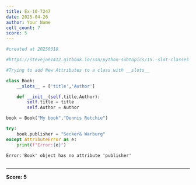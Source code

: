 ```yaml
---
title: Ex-10-7247
date: 2025-04-26
author: Your Name
cell_count: 7
score: 5
---
```


```python
#created at 20250318
```


```python
#https://stevejoe1412.gitbook.io/ssn/python-subtopics/15.-slot-classes
```


```python
#Trying to add New Attributes to a class with __slots__
```


```python
class Book:
    __slots__ = ['title','Author']

    def __init__(self,title,Author):
        self.title = title
        self.Author = Author
```


```python
book = Book("My book","Dennis Retchie")
```


```python
try:
    book.publisher = "Secker& Warburg"
except AttributeError as e:
    print(f"Error:{e}")
```

    Error:'Book' object has no attribute 'publisher'



```python

```


---
**Score: 5**